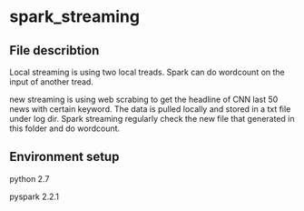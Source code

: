 # spark_streaming 
## File describtion 
Local streaming is using two local treads. Spark can do wordcount on the input of another tread.

new streaming is using web scrabing to get the headline of CNN last 50 news with certain keyword. The data is pulled locally and stored in a txt file under log dir. Spark streaming regularly check the new file that generated in this folder and do wordcount. 
## Environment setup
python 2.7

pyspark 2.2.1
